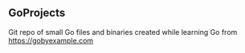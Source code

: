 ## GoProjects
Git repo of small Go files and binaries created while learning Go from https://gobyexample.com